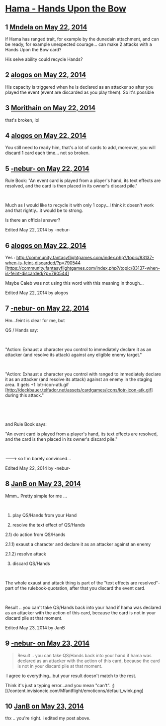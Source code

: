 # [Hama - Hands Upon the Bow](https://community.fantasyflightgames.com/topic/106892-hama-hands-upon-the-bow/)

## 1 [Mndela on May 22, 2014](https://community.fantasyflightgames.com/topic/106892-hama-hands-upon-the-bow/?do=findComment&comment=1094139)

If Hama has ranged trait, for example by the dunedain attachment, and can be ready, for example unexpected courage... can make 2 attacks with a Hands Upon the Bow card?

His selve ability could recycle Hands?

## 2 [alogos on May 22, 2014](https://community.fantasyflightgames.com/topic/106892-hama-hands-upon-the-bow/?do=findComment&comment=1094162)

His capacity is triggered when he is declared as an attacker so after you played the event (event are discarded as you play them). So it's possible

## 3 [Morithain on May 22, 2014](https://community.fantasyflightgames.com/topic/106892-hama-hands-upon-the-bow/?do=findComment&comment=1094176)

that's broken, lol

## 4 [alogos on May 22, 2014](https://community.fantasyflightgames.com/topic/106892-hama-hands-upon-the-bow/?do=findComment&comment=1094227)

You still need to ready him, that's a lot of cards to add, moreover, you will discard 1 card each time... not so broken.

## 5 [-nebur- on May 22, 2014](https://community.fantasyflightgames.com/topic/106892-hama-hands-upon-the-bow/?do=findComment&comment=1094382)

Rule Book: "An event card is played from a player's hand, its text effects are resolved, and the card is then placed in its owner's discard pile."

 

Much as I would like to recycle it with only 1 copy...I think it doesn't work and that rightly...it would be to strong.

Is there an official answer?

Edited May 22, 2014 by -nebur-

## 6 [alogos on May 22, 2014](https://community.fantasyflightgames.com/topic/106892-hama-hands-upon-the-bow/?do=findComment&comment=1094430)

Yes : http://community.fantasyflightgames.com/index.php?/topic/83137-when-is-feint-discarded/?p=790544 [https://community.fantasyflightgames.com/index.php?/topic/83137-when-is-feint-discarded/?p=790544]

Maybe Caleb was not using this word with this meaning in though...

Edited May 22, 2014 by alogos

## 7 [-nebur- on May 22, 2014](https://community.fantasyflightgames.com/topic/106892-hama-hands-upon-the-bow/?do=findComment&comment=1094439)

Hm...feint is clear for me, but

QS / Hands say:

 

"Action: Exhaust a character you control to immediately declare it as an attacker (and resolve its attack) against any eligible enemy target."

 

"Action: Exhaust a character you control with ranged to immediately declare it as an attacker (and resolve its attack) against an enemy in the staging area. It gets +1 lotr-icon-atk.gif [http://deckbauer.telfador.net/assets/cardgames/icons/lotr-icon-atk.gif] during this attack."

 

 

and Rule Book says:

"An event card is played from a player's hand, its text effects are resolved, and the card is then placed in its owner's discard pile."

 

---> so I´m barely convinced...

Edited May 22, 2014 by -nebur-

## 8 [JanB on May 23, 2014](https://community.fantasyflightgames.com/topic/106892-hama-hands-upon-the-bow/?do=findComment&comment=1095292)

Mmm.. Pretty simple for me ...

 

1) play QS/Hands from your Hand

2) resolve the text effect of QS/Hands

2.1) do action from QS/Hands

2.1.1) exaust a character and declare it as an attacker against an enemy

2.1.2) resolve attack

3) discard QS/Hands

 

The whole exaust and attack thing is part of the "text effects are resolved"-part of the rulebook-quotation, after that you discard the event card.

 

Result .. you can't take QS/Hands back into your hand if hama was declared as an attacker with the action of this card, because the card is not in your discard pile at that moment.

Edited May 23, 2014 by JanB

## 9 [-nebur- on May 23, 2014](https://community.fantasyflightgames.com/topic/106892-hama-hands-upon-the-bow/?do=findComment&comment=1095384)

> Result .. you can take QS/Hands back into your hand if hama was declared as an attacker with the action of this card, because the card is not in your discard pile at that moment.

 I agree to everything...but your result doesn't match to the rest.

Think it's just a typing error...and you mean "can't". ;) [//content.invisioncic.com/Mfantflight/emoticons/default_wink.png]

## 10 [JanB on May 23, 2014](https://community.fantasyflightgames.com/topic/106892-hama-hands-upon-the-bow/?do=findComment&comment=1095450)

thx .. you're right. i edited my post above.

